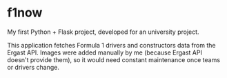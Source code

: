 # f1now

My first Python + Flask project, developed for an university project. 

This application fetches Formula 1 drivers and constructors data from the Ergast API. Images were added manually by me (because Ergast API doesn't provide them), so it would need constant maintenance once teams or drivers change.

